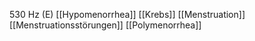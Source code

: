 530 Hz (E)
[[Hypomenorrhea]]
[[Krebs]]
[[Menstruation]]
[[Menstruationsstörungen]]
[[Polymenorrhea]]